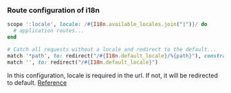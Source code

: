 ### Route configuration of i18n
```ruby
scope ':locale', locale: /#{I18n.available_locales.join("|")}/ do
  # application routes...
end

# Catch all requests without a locale and redirect to the default...
match '*path', to: redirect("/#{I18n.default_locale}/%{path}"), constraints: lambda { |req| !req.path.starts_with? "/#{I18n.default_locale}/" }
match '', to: redirect("/#{I18n.default_locale}")
```
In this configuration, locale is required in the url. If not, it will be redirected to default. [Reference](http://www.createdbypete.com/articles/working-with-locales-and-time-zones-in-rails/)
